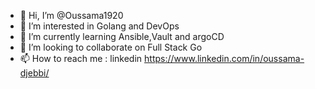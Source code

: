 - 👋 Hi, I’m @Oussama1920
- 👀 I’m interested in Golang and DevOps
- 🌱 I’m currently learning Ansible,Vault and argoCD
- 💞️ I’m looking to collaborate on Full Stack Go
- 📫 How to reach me : linkedin https://www.linkedin.com/in/oussama-djebbi/

<!---
Oussama1920/Oussama1920 is a ✨ special ✨ repository because its `README.md` (this file) appears on your GitHub profile.
You can click the Preview link to take a look at your changes.
--->
